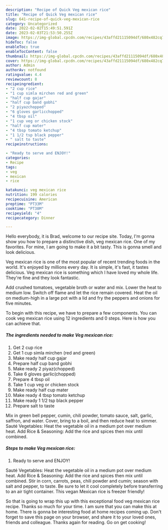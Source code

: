 ```yaml
---
description: "Recipe of Quick Veg mexican rice"
title: "Recipe of Quick Veg mexican rice"
slug: 641-recipe-of-quick-veg-mexican-rice
category: Uncategorized
date: 2022-02-02T15:49:51.591Z
date: 2023-02-03T21:53:50.255Z
image: https://img-global.cpcdn.com/recipes/43affd21115094df/680x482cq70/veg-mexican-rice-recipe-main-photo.jpg
hideToc: false
enableToc: true
enableTocContent: false
thumbnail: https://img-global.cpcdn.com/recipes/43affd21115094df/680x482cq70/veg-mexican-rice-recipe-main-photo.jpg
cover: https://img-global.cpcdn.com/recipes/43affd21115094df/680x482cq70/veg-mexican-rice-recipe-main-photo.jpg
author: Admin
authorAv: notfound
ratingvalue: 4.4
reviewcount: 8
recipeingredient:
- "2 cup rice"
- "1 cup simla mirchen red and green"
- "half cup gajar"
- "half cup band gobhi"
- "2 piyazchopped"
- "6 gloves garlicchopped"
- "4 tbsp oil"
- "1 cup veg or chicken stock"
- "half cup mater"
- "4 tbsp tomato ketchup"
- "1 1/2 tsp black pepper"
- " salt to taste"
recipeinstructions:

- "Ready to serve and ENJOY!"
categories:
- Recipe
tags:
- veg
- mexican
- rice

katakunci: veg mexican rice 
nutrition: 199 calories
recipecuisine: American
preptime: "PT33M"
cooktime: "PT30M"
recipeyield: "4"
recipecategory: Dinner

---
```



Hello everybody, it is Brad, welcome to our recipe site. Today, I'm gonna show you how to prepare a distinctive dish, veg mexican rice. One of my favorites. For mine, I am going to make it a bit tasty. This is gonna smell and look delicious.

Veg mexican rice is one of the most popular of recent trending foods in the world. It's enjoyed by millions every day. It is simple, it's fast, it tastes delicious. Veg mexican rice is something which I have loved my whole life. They're fine and they look fantastic.

Add crushed tomatoes, vegetable broth or water and mix. Lower the heat to medium low. Switch off flame and let the rice remain covered. Heat the oil on medium-high in a large pot with a lid and fry the peppers and onions for five minutes.


To begin with this recipe, we have to prepare a few components. You can cook veg mexican rice using 12 ingredients and 0 steps. Here is how you can achieve that.

<!--inarticleads1-->

##### The ingredients needed to make Veg mexican rice:

1. Get 2 cup rice
1. Get 1 cup simla mirchen (red and green)
1. Make ready half cup gajar
1. Prepare half cup band gobhi
1. Make ready 2 piyaz(chopped)
1. Take 6 gloves garlic(chopped)
1. Prepare 4 tbsp oil
1. Take 1 cup veg or chicken stock
1. Make ready half cup mater
1. Make ready 4 tbsp tomato ketchup
1. Make ready 1 1/2 tsp black pepper
1. Prepare  salt to taste


Mix in green bell pepper, cumin, chili powder, tomato sauce, salt, garlic, saffron, and water. Cover, bring to a boil, and then reduce heat to simmer. Sauté Vegetables: Heat the vegetable oil in a medium pot over medium heat. Add Rice &amp; Seasoning: Add the rice and spices then mix until combined. 

<!--inarticleads2-->

##### Steps to make Veg mexican rice:


1. Ready to serve and ENJOY!

Sauté Vegetables: Heat the vegetable oil in a medium pot over medium heat. Add Rice &amp; Seasoning: Add the rice and spices then mix until combined. Stir in corn, carrots, peas, chili powder and cumin; season with salt and pepper, to taste. Be sure to let it cool completely before transferring to an air tight container. This vegan Mexican rice is freezer friendly! 

So that is going to wrap this up with this exceptional food veg mexican rice recipe. Thanks so much for your time. I am sure that you can make this at home. There is gonna be interesting food at home recipes coming up. Don't forget to save this page on your browser, and share it to your loved ones, friends and colleague. Thanks again for reading. Go on get cooking!
